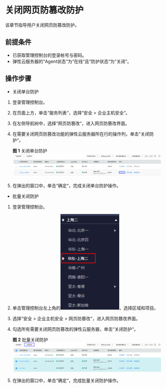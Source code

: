 # 关闭网页防篡改防护<a name="ZH-CN_TOPIC_0116058064"></a>

该章节指导用户关闭网页防篡改防护。

## 前提条件<a name="section2256777914731"></a>

-   已获取管理控制台的登录帐号与密码。
-   弹性云服务器的“Agent状态“为“在线“且“防护状态“为“关闭“。

## 操作步骤<a name="section35914443145"></a>

-   关闭单台防护

1.  登录管理控制台。
2.  在页面上方，单击“服务列表“，选择“安全  \>  企业主机安全“。
3.  在左侧导航树中，选择“网页防篡改“，进入网页防篡改界面。
4.  在需要关闭网页防篡改功能的弹性云服务器所在行的操作列，单击“关闭防护“。

    **图 1**  关闭单台防护<a name="fig2952165192615"></a>  
    ![](figures/关闭单台防护.jpg "关闭单台防护")

5.  在弹出的窗口中，单击“确定“，完成关闭单台防护操作。

-   批量关闭防护

1.  登录管理控制台。
2.  单击管理控制台左上角的![](figures/区域选择.png)，选择区域和项目。
3.  选择“安全  \>  企业主机安全  \>  网页防篡改“，进入网页防篡改界面。
4.  勾选所有需要关闭网页防篡改的弹性云服务器，单击“关闭防护“。

    **图 2**  批量关闭防护<a name="fig94111047191813"></a>  
    ![](figures/批量关闭防护.jpg "批量关闭防护")

5.  在弹出的窗口中，单击“确定“，完成批量关闭防护操作。

